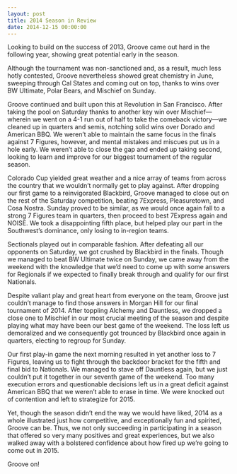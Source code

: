 ```yaml
---
layout: post
title: 2014 Season in Review
date: 2014-12-15 00:00:00
---
```


Looking to build on the success of 2013, Groove came out hard in the following year, showing great potential early in the season.
 
Although the tournament was non-sanctioned and, as a result, much less hotly contested, Groove nevertheless showed great chemistry in June, sweeping through Cal States and coming out on top, thanks to wins over BW Ultimate, Polar Bears, and Mischief on Sunday.
 
Groove continued and built upon this at Revolution in San Francisco. After taking the pool on Saturday thanks to another key win over Mischief—wherein we went on a 4-1 run out of half to take the comeback victory—we cleaned up in quarters and semis, notching solid wins over Dorado and American BBQ. We weren’t able to maintain the same focus in the finals against 7 Figures, however, and mental mistakes and miscues put us in a hole early. We weren’t able to close the gap and ended up taking second, looking to learn and improve for our biggest tournament of the regular season.
 
Colorado Cup yielded great weather and a nice array of teams from across the country that we wouldn’t normally get to play against. After dropping our first game to a reinvigorated Blackbird, Groove managed to close out on the rest of the Saturday competition, beating 7Express, Pleasuretown, and Cosa Nostra. Sunday proved to be similar, as we would once again fall to a strong 7 Figures team in quarters, then proceed to best 7Express again and NOISE. We took a disappointing fifth place, but helped play our part in the Southwest’s dominance, only losing to in-region teams.
 
Sectionals played out in comparable fashion. After defeating all our opponents on Saturday, we got crushed by Blackbird in the finals. Though we managed to beat BW Ultimate twice on Sunday, we came away from the weekend with the knowledge that we’d need to come up with some answers for Regionals if we expected to finally break through and qualify for our first Nationals.
 
Despite valiant play and great heart from everyone on the team, Groove just couldn’t manage to find those answers in Morgan Hill for our final tournament of 2014. After toppling Alchemy and Dauntless, we dropped a close one to Mischief in our most crucial meeting of the season and despite playing what may have been our best game of the weekend. The loss left us demoralized and we consequently got trounced by Blackbird once again in quarters, electing to regroup for Sunday.
 
Our first play-in game the next morning resulted in yet another loss to 7 Figures, leaving us to fight through the backdoor bracket for the fifth and final bid to Nationals. We managed to stave off Dauntless again, but we just couldn’t put it together in our seventh game of the weekend. Too many execution errors and questionable decisions left us in a great deficit against American BBQ that we weren’t able to erase in time. We were knocked out of contention and left to strategize for 2015.
 
Yet, though the season didn’t end the way we would have liked, 2014 as a whole illustrated just how competitive, and exceptionally fun and spirited, Groove can be. Thus, we not only succeeding in participating in a season that offered so very many positives and great experiences, but we also walked away with a bolstered confidence about how fired up we’re going to come out in 2015.
 
Groove on!
